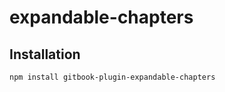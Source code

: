 # expandable-chapters



## Installation



```shell
npm install gitbook-plugin-expandable-chapters
```

